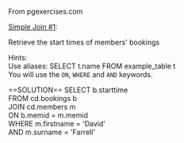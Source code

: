 From pgexercises.com

[Simple Join #1](https://pgexercises.com/questions/joins/simplejoin.html):

Retrieve the start times of members' bookings

Hints:  
Use aliases: SELECT t.name FROM example_table t  
You will use the `ON`, `WHERE` and `AND` keywords.  


==SOLUTION==
SELECT b.starttime  
    FROM cd.bookings b  
    JOIN cd.members m  
ON b.memid = m.memid  
WHERE m.firstname = 'David'  
AND m.surname = 'Farrell'  
